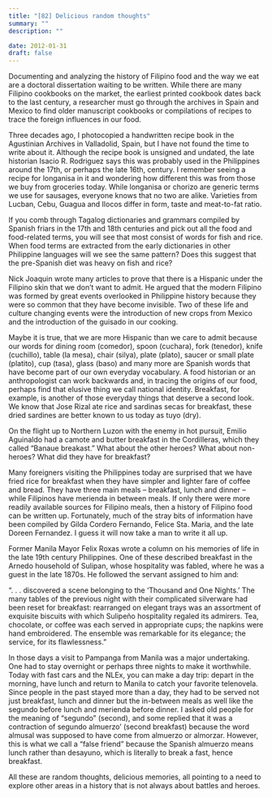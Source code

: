 ```yaml
---
title: "[82] Delicious random thoughts"
summary: ""
description: ""

date: 2012-01-31
draft: false
---
```


Documenting and analyzing the history of Filipino food and the way we eat are a doctoral dissertation waiting to be written. While there are many Filipino cookbooks on the market, the earliest printed cookbook dates back to the last century, a researcher must go through the  archives in Spain and Mexico to find older manuscript cookbooks or  compilations of recipes to trace the foreign influences in our food.

Three decades ago, I photocopied a handwritten recipe book in the Agustinian Archives in Valladolid, Spain, but I have not found the time to write about it. Although the recipe book is unsigned and undated, the late historian Isacio R. Rodriguez says this was probably used in the Philippines around the 17th, or perhaps the late 16th, century. I remember seeing a recipe for longanisa in it and wondering how different this was from those we buy from groceries today. While longanisa or chorizo are generic terms we use for sausages, everyone knows that no two are alike. Varieties from Lucban, Cebu, Guagua and Ilocos differ in form, taste and meat-to-fat ratio.

If you comb through Tagalog dictionaries and grammars compiled by Spanish friars in the 17th and 18th centuries and pick out all the food and food-related terms, you will see that most consist of words for fish and rice. When food terms are extracted from the early dictionaries in other Philippine languages will we see the same pattern? Does this suggest that the pre-Spanish diet was heavy on fish and rice?

Nick Joaquin wrote many articles to prove that there is a Hispanic under the Filipino skin that we don’t want to admit. He argued that the modern Filipino was formed by great events overlooked in Philippine history because they were so common that they have become invisible. Two of these life and culture changing events were the introduction of new crops from Mexico and the introduction of the guisado in our cooking.

Maybe it is true, that we are more Hispanic than we care to admit  because our words for dining room (comedor), spoon (cuchara),   fork (tenedor), knife (cuchillo), table (la mesa),   chair (silya), plate (plato), saucer or small plate (platito),   cup (tasa), glass (baso) and many more are Spanish words that have become part of our own everyday vocabulary. A food historian or an anthropologist can work backwards and, in tracing the origins of our food, perhaps find that elusive thing we call national identity. Breakfast, for example, is another of those everyday things that deserve a second look. We know that Jose Rizal ate rice and sardinas  secas for breakfast, these dried sardines are better known to us today  as tuyo (dry).

On the flight up to Northern Luzon with the enemy in hot pursuit, Emilio Aguinaldo had a camote and butter breakfast in the Cordilleras, which they called “Banaue breakast.” What about the other heroes? What about non-heroes? What did they have for breakfast?

Many foreigners visiting the Philippines today are surprised that we have fried rice for breakfast when they have simpler and lighter fare of coffee and bread. They have three main meals – breakfast, lunch and dinner – while Filipinos have merienda in between meals. If only there were more readily available sources for Filipino meals, then a history of Filipino food can be written up. Fortunately, much of the stray bits of information have been compiled by Gilda Cordero Fernando, Felice Sta. Maria, and the late Doreen Fernandez. I guess it will now take a man to write it all up.

Former Manila Mayor Felix Roxas wrote a column on his memories of life in the late 19th century Philippines. One of these described breakfast in the Arnedo household of Sulipan, whose hospitality was fabled, where he was a guest in the late   1870s. He followed the servant assigned to him and:

“. . . discovered a scene belonging to the ‘Thousand and One Nights.’ The many tables of the previous night with their complicated silverware had been reset for breakfast: rearranged on elegant trays was an assortment of exquisite biscuits with which Sulipeño hospitality  regaled its admirers. Tea, chocolate, or coffee was each served in appropriate cups; the napkins were hand embroidered. The ensemble was remarkable for its elegance; the service, for its flawlessness.”

In those days a visit to Pampanga from Manila was a major undertaking. One had to stay overnight or perhaps three nights to make it worthwhile. Today with fast cars and the NLEx, you can make a day trip: depart in the morning, have lunch and return to Manila to catch your favorite telenovela. Since people in the past stayed more than a day, they had to be served not just breakfast, lunch  and dinner but the in-between meals as well like the segundo before   lunch and merienda before dinner. I asked old people for the   meaning of “segundo” (second), and some replied that it was a contraction of segundo almuerzo’ (second breakfast) because the word  almusal was supposed to have come from almuerzo or almorzar.   However, this is what we call a “false friend” because the Spanish almuerzo means lunch rather than desayuno, which is literally to break a fast,  hence breakfast.

All these are random thoughts, delicious memories,   all pointing to a need to explore other areas in a history that is not   always about battles and heroes.
